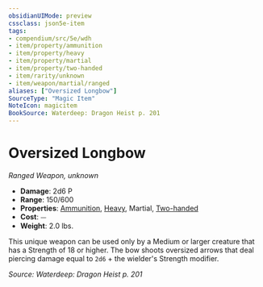 ```yaml
---
obsidianUIMode: preview
cssclass: json5e-item
tags:
- compendium/src/5e/wdh
- item/property/ammunition
- item/property/heavy
- item/property/martial
- item/property/two-handed
- item/rarity/unknown
- item/weapon/martial/ranged
aliases: ["Oversized Longbow"]
SourceType: "Magic Item"
NoteIcon: magicitem
BookSource: Waterdeep: Dragon Heist p. 201
---
```

# Oversized Longbow
*Ranged Weapon, unknown*  

- **Damage**: 2d6 P
- **Range**: 150/600
- **Properties**: [Ammunition](/2-Mechanics/CLI/rules/item-properties.md#Ammunition), [Heavy](/2-Mechanics/CLI/rules/item-properties.md#Heavy), Martial, [Two-handed](/2-Mechanics/CLI/rules/item-properties.md#Two-handed)
- **Cost**: ⏤
- **Weight**: 2.0 lbs.

This unique weapon can be used only by a Medium or larger creature that has a Strength of 18 or higher. The bow shoots oversized arrows that deal piercing damage equal to `2d6` + the wielder's Strength modifier.

*Source: Waterdeep: Dragon Heist p. 201*